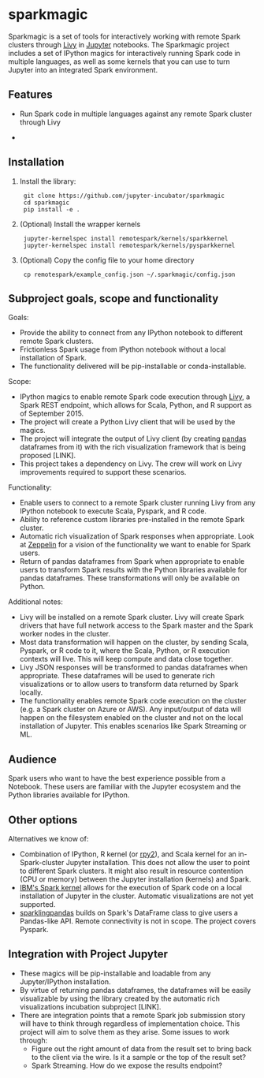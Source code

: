 # sparkmagic

Sparkmagic is a set of tools for interactively working with remote Spark clusters through [Livy](https://github.com/cloudera/hue/tree/master/apps/spark/java) in [Jupyter](http://jupyter.org) notebooks.
The Sparkmagic project includes a set of IPython magics for interactively running Spark code in multiple languages, as well as some kernels that you can use to turn Jupyter into an integrated Spark environment.

## Features

* Run Spark code in multiple languages against any remote Spark cluster through Livy

* 

## Installation

1. Install the library:

        git clone https://github.com/jupyter-incubator/sparkmagic
        cd sparkmagic
        pip install -e .

2. (Optional) Install the wrapper kernels

        jupyter-kernelspec install remotespark/kernels/sparkkernel
        jupyter-kernelspec install remotespark/kernels/pysparkkernel
        
3. (Optional) Copy the config file to your home directory 

        cp remotespark/example_config.json ~/.sparkmagic/config.json

## Subproject goals, scope and functionality

Goals:
* Provide the ability to connect from any IPython notebook to different remote Spark clusters.
* Frictionless Spark usage from IPython notebook without a local installation of Spark.
* The functionality delivered will be pip-installable or conda-installable.

Scope:
* IPython magics to enable remote Spark code execution through [Livy](https://github.com/cloudera/hue/tree/master/apps/spark/java), a Spark REST endpoint, which allows for Scala, Python, and R support as of September 2015.
* The project will create a Python Livy client that will be used by the magics.
* The project will integrate the output of Livy client (by creating [pandas](https://github.com/pydata/pandas) dataframes from it) with the rich visualization framework that is being proposed [LINK].
* This project takes a dependency on Livy. The crew will work on Livy improvements required to support these scenarios.

Functionality:
* Enable users to connect to a remote Spark cluster running Livy from any IPython notebook to execute Scala, Pyspark, and R code.
* Ability to reference custom libraries pre-installed in the remote Spark cluster.
* Automatic rich visualization of Spark responses when appropriate. Look at [Zeppelin](https://zeppelin.incubator.apache.org/) for a vision of the functionality we want to enable for Spark users.
* Return of pandas dataframes from Spark when appropriate to enable users to transform Spark results with the Python libraries available for pandas dataframes. These transformations will only be available on Python.

Additional notes:
* Livy will be installed on a remote Spark cluster. Livy will create Spark drivers that have full network access to the Spark master and the Spark worker nodes in the cluster.
* Most data transformation will happen on the cluster, by sending Scala, Pyspark, or R code to it, where the Scala, Python, or R execution contexts will live. This will keep compute and data close together.
* Livy JSON responses will be transformed to pandas dataframes when appropriate. These dataframes will be used to generate rich visualizations or to allow users to transform data returned by Spark locally. 
* The functionality enables remote Spark code execution on the cluster (e.g. a Spark cluster on Azure or AWS). Any input/output of data will happen on the filesystem enabled on the cluster and not on the local installation of Jupyter. This enables scenarios like Spark Streaming or ML.

## Audience

Spark users who want to have the best experience possible from a Notebook. These users are familiar with the Jupyter ecosystem and the Python libraries available for IPython.

## Other options

Alternatives we know of:

* Combination of IPython, R kernel (or [rpy2](http://rpy.sourceforge.net/rpy2.html)), and Scala kernel for an in-Spark-cluster Jupyter installation. This does not allow the user to point to different Spark clusters. It might also result in resource contention (CPU or memory) between the Jupyter installation (kernels) and Spark.
* [IBM's Spark kernel](https://github.com/ibm-et/spark-kernel) allows for the execution of Spark code on a local installation of Jupyter in the cluster. Automatic visualizations are not yet supported.
* [sparklingpandas](https://github.com/sparklingpandas/sparklingpandas) builds on Spark's DataFrame class to give users a Pandas-like API. Remote connectivity is not in scope. The project covers Pyspark.

## Integration with Project Jupyter

* These magics will be pip-installable and loadable from any Jupyter/IPython installation.
* By virtue of returning pandas dataframes, the dataframes will be easily visualizable by using the library created by the automatic rich visualizations incubation subproject [LINK].
* There are integration points that a remote Spark job submission story will have to think through regardless of implementation choice. This project will aim to solve them as they arise. Some issues to work through:
	* Figure out the right amount of data from the result set to bring back to the client via the wire. Is it a sample or the top of the result set?
	* Spark Streaming. How do we expose the results endpoint?